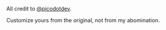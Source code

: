 All credit to [@picodotdev](https://github.com/picodotdev/alis).

Customize yours from the original, not from my abomination.